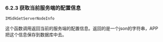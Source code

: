 ### 6.2.3 获取当前服务端的配置信息

```
IMSdkGetServerNodeInfo
```

这个函数调用返回当前的服务端的配置信息。返回的是一个json的字符串，APP 把这个信息保存到数据库中去。



